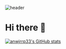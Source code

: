 ![header](https://capsule-render.vercel.app/api?type=waving&color=auto&height=300&section=header&text=anwjrrp33&fontSize=90&fontColor=black&animation=fadeIn&fontAlignY=38&desc=&descAlignY=51&descAlign=62)

# Hi there 👋

<!--
**anwjrrp33/anwjrrp33** is a ✨ _special_ ✨ repository because its `README.md` (this file) appears on your GitHub profile.

Here are some ideas to get you started:

- 🔭 I’m currently working on ...
- 🌱 I’m currently learning ...
- 👯 I’m looking to collaborate on ...
- 🤔 I’m looking for help with ...
- 💬 Ask me about ...
- 📫 How to reach me: ...
- 😄 Pronouns: ...
- ⚡ Fun fact: ...
-->

[![anwjrrp33's GitHub stats](https://github-readme-stats.vercel.app/api?username=anwjrrp33)](https://github.com/anwjrrp33/github-readme-stats)
